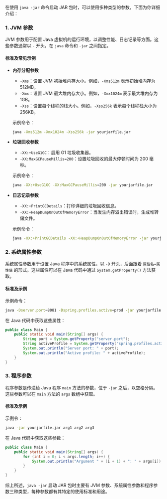 在使用 `java -jar` 命令启动 JAR 包时，可以使用多种类型的参数，下面为你详细介绍：



### 1. JVM 参数

JVM 参数用于配置 Java 虚拟机的运行环境，以调整性能、日志记录等方面。这些参数通常以 `-` 开头，在 `java` 命令和 `-jar` 之间指定。

#### 标准及常见示例

- **内存分配参数**

  

  - `-Xms`：设置 JVM 初始堆内存大小。例如，`-Xms512m` 表示初始堆内存为 512MB。
  - `-Xmx`：设置 JVM 最大堆内存大小。例如，`-Xmx1024m` 表示最大堆内存为 1GB。
  - `-Xss`：设置每个线程的栈大小。例如，`-Xss256k` 表示每个线程栈大小为 256KB。

  

  示例命令：

  ```sh
  java -Xms512m -Xmx1024m -Xss256k -jar yourjarfile.jar
  ```

- **垃圾回收参数**

  - `-XX:+UseG1GC`：启用 G1 垃圾收集器。
  - `-XX:MaxGCPauseMillis=200`：设置垃圾回收的最大停顿时间为 200 毫秒。

  示例命令：

  ```sh
  java -XX:+UseG1GC -XX:MaxGCPauseMillis=200 -jar yourjarfile.jar
  ```

- **日志记录参数**

  - `-XX:+PrintGCDetails`：打印详细的垃圾回收信息。
  - `-XX:+HeapDumpOnOutOfMemoryError`：当发生内存溢出错误时，生成堆转储文件。

  示例命令：

  ```sh
  java -XX:+PrintGCDetails -XX:+HeapDumpOnOutOfMemoryError -jar yourjarfile.jar
  ```

### 2. 系统属性参数

系统属性参数用于设置 Java 程序中的系统属性，以 `-D` 开头，后面跟着 `属性名=属性值` 的形式。这些属性可以在 Java 代码中通过 `System.getProperty()` 方法获取。

#### 标准及示例

示例命令：

```sh
java -Dserver.port=8081 -Dspring.profiles.active=prod -jar yourjarfile.jar
```

在 Java 代码中获取这些属性：

```java
public class Main {
    public static void main(String[] args) {
        String port = System.getProperty("server.port");
        String activeProfile = System.getProperty("spring.profiles.active");
        System.out.println("Server port: " + port);
        System.out.println("Active profile: " + activeProfile);
    }
}
```

### 3. 程序参数

程序参数是传递给 Java 程序 `main` 方法的参数，位于 `-jar` 之后，以空格分隔。这些参数可以在 `main` 方法的 `args` 数组中获取。

#### 标准及示例

示例令：

```sh
java -jar yourjarfile.jar arg1 arg2 arg3
```

在 Java 代码中获取这些参数：

```java
public class Main {
    public static void main(String[] args) {
        for (int i = 0; i < args.length; i++) {
            System.out.println("Argument " + (i + 1) + ": " + args[i]);
        }
    }
}
```

综上所述，`java -jar` 启动 JAR 包时主要有 JVM 参数、系统属性参数和程序参数三种类型，每种参数都有其特定的使用标准和用途。